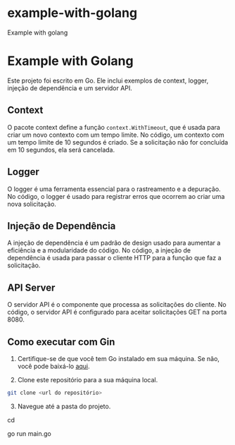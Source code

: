# example-with-golang
Example with golang

# Example with Golang

Este projeto foi escrito em Go. Ele inclui exemplos de context, logger, injeção de dependência e um servidor API.

## Context

O pacote context define a função `context.WithTimeout`, que é usada para criar um novo contexto com um tempo limite. No código, um contexto com um tempo limite de 10 segundos é criado. Se a solicitação não for concluída em 10 segundos, ela será cancelada.

## Logger

O logger é uma ferramenta essencial para o rastreamento e a depuração. No código, o logger é usado para registrar erros que ocorrem ao criar uma nova solicitação.

## Injeção de Dependência

A injeção de dependência é um padrão de design usado para aumentar a eficiência e a modularidade do código. No código, a injeção de dependência é usada para passar o cliente HTTP para a função que faz a solicitação.

## API Server

O servidor API é o componente que processa as solicitações do cliente. No código, o servidor API é configurado para aceitar solicitações GET na porta 8080.

## Como executar com Gin

1. Certifique-se de que você tem Go instalado em sua máquina. Se não, você pode baixá-lo [aqui](https://golang.org/dl/).

2. Clone este repositório para a sua máquina local.

```bash
git clone <url do repositório>
```

3. Navegue até a pasta do projeto.

cd <nome da pasta do projeto>

go run main.go
